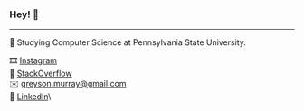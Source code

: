 ### Hey! 👋
---
🦁 Studying Computer Science at Pennsylvania State University.

🎞 [Instagram](https://www.instagram.com/greyson.murray/)\
🥞 [StackOverflow](https://stackoverflow.com/users/12326283/gmdev)\
✉️ greyson.murray@gmail.com\
🔗 [LinkedIn](https://www.linkedin.com/in/greyson-murray/)\
